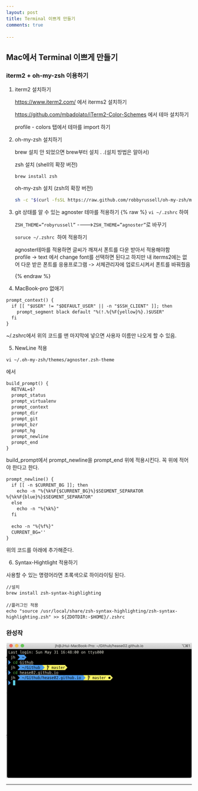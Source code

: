 ```yaml
---
layout: post
title: Terminal 이쁘게 만들기
comments: true

---
```




## Mac에서 Terminal 이쁘게 만들기



### iterm2 + oh-my-zsh  이용하기



1. iterm2 설치하기 

   https://www.iterm2.com/ 에서 iterms2 설치하기 

   https://github.com/mbadolato/iTerm2-Color-Schemes 에서 테마 설치하기

   profile - colors 탭에서 테마를 import 하기

   

2. oh-my-zsh 설치하기

   brew 설치 안 되었으면 brew부터 설치 . .(설치 방법은 알아서)

   zsh 설치 (shell의 확장 버전)

   ```shell
   brew install zsh
   ```

   oh-my-zsh 설치 (zsh의 확장 버전)

   ```bash
   sh -c "$(curl -fsSL https://raw.github.com/robbyrussell/oh-my-zsh/master/tools/install.sh)"
   ```

   

3. git 상태를 알 수 있는 agnoster 테마를 적용하기
   {% raw %}
   `vi ~/.zshrc` 하여

   `ZSH_THEME=”robyrussell”`  ---->` ZSH_THEME=”agnoster” `로 바꾸기

   `soruce ~/.zshrc `하여 적용하기 
  
    agnoster테마를 적용하면 글씨가 깨져서 폰트를 다운 받아서 적용해야함  
    profile -> text 에서 change font를 선택하면 된다고 하지만 내 iterms2에는 없어 다운 받은 폰트를 응용프로그램 -> 서체관리자에 업로드시켜서 폰트를 바꿔줬음   
    
    {% endraw %}

  

4. MacBook-pro 없애기

~~~shell
prompt_context() {
  if [[ "$USER" != "$DEFAULT_USER" || -n "$SSH_CLIENT" ]]; then
    prompt_segment black default "%(!.%{%F{yellow}%}.)$USER"
  fi
}
~~~

~/.zshrc에서 위의 코드를 맨 마지막에 넣으면 사용자 이름만 나오게 할 수 있음. 



5. NewLine 적용

~~~shell
vi ~/.oh-my-zsh/themes/agnoster.zsh-theme
~~~

에서 

~~~shell
build_prompt() {
  RETVAL=$?
  prompt_status
  prompt_virtualenv
  prompt_context
  prompt_dir
  prompt_git
  prompt_bzr
  prompt_hg
  prompt_newline 
  prompt_end
}
~~~

build_prompt에서 prompt_newline을 prompt_end 위에 적용시킨다. 꼭 위에 적어야 한다고 한다. 

~~~shell
prompt_newline() {
  if [[ -n $CURRENT_BG ]]; then
    echo -n "%{%k%F{$CURRENT_BG}%}$SEGMENT_SEPARATOR
%{%k%F{blue}%}$SEGMENT_SEPARATOR"
  else
    echo -n "%{%k%}"
  fi

  echo -n "%{%f%}"
  CURRENT_BG=''
}
~~~

위의 코드를 아래에 추가해준다. 



6. Syntax-Hightlight 적용하기 

사용할 수 있는 명령어라면 초록색으로 하이라이팅 된다. 

~~~shell
//설치 
brew install zsh-syntax-highlighting

//플러그인 적용
echo "source /usr/local/share/zsh-syntax-highlighting/zsh-syntax-highlighting.zsh" >> ${ZDOTDIR:-$HOME}/.zshrc
~~~



### 완성작

![terminal](../assets/img/terminal.png)

---

